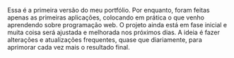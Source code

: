 Essa é a primeira versão do meu portfólio. Por enquanto, foram feitas apenas as primeiras aplicações, colocando em prática o que venho aprendendo sobre programação web. O projeto ainda está em fase inicial e muita coisa será ajustada e melhorada nos próximos dias. A ideia é fazer alterações e atualizações frequentes, quase que diariamente, para aprimorar cada vez mais o resultado final.
